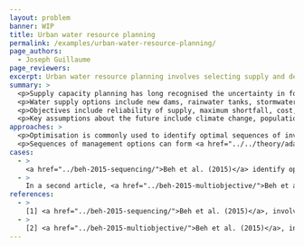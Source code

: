 ```yaml
---
layout: problem
banner: WIP
title: Urban water resource planning
permalink: /examples/urban-water-resource-planning/
page_authors:
  - Joseph Guillaume
page_reviewers:
excerpt: Urban water resource planning involves selecting supply and demand management options for future scenarios, especially climate changes and population growth.
summary: >
  <p>Supply capacity planning has long recognised the uncertainty in forecasting water demand, and the need to plan for climate change is now mainstream. New water supply options are  often capital intensive, which means that careful planning in the face of multiple plausible futures is typically worthwhile, while recognising that political concerns also play a role in final decisions.</p>
  <p>Water supply options include new dams, rainwater tanks, stormwater harvesting, recycled water, and desalination. Water demand options include permanent and temporary water restrictions, changing water pricing, and supporting adoption of more water efficient fixtures. <a href="../reservoir-operations/">Reservoir operations</a> may also influence available supply at critical times, and urban water supply options may interact with other uses of water, including hydropower, irrigation, recreation, environmental and cultural. Planning may involve selecting the level of investment/capacity and sequencing of options over time.</p>
  <p>Objectives include reliability of supply, maximum shortfall, cost, and greenhouse gas emissions.</p>
  <p>Key assumptions about the future include climate change, population growth, discount rates, and changes in prioritisation of objectives.</p>
approaches: >
  <p>Optimisation is commonly used to identify optimal sequences of investment for multiple plausible futures [1,2], which can be evaluated in terms of their <a href="../../theory/robustness-metrics/">robustness</a> [2].</p>
  <p>Sequences of management options can form <a href="../../theory/adaptive-pathways/">adaptive pathways</a>, investing only in a first management option while expecting changes to be made during implementation of the plan. <a href="../../theory/flexibility/">Flexibility</a> to change pathways can been explicitly quantified [2].</p>
cases:
  - >
    <a href="../beh-2015-sequencing/">Beh et al. (2015)</a> identify optimal sequences of additional water supply options for Adelaide for a set of scenarios with different climate change, population growth, and discount rates. Sensitivity analysis shows how performance of each plan varies across scenarios, and which variables have greater influence, to help inform selection of an optimal sequence plan.
  - >
    In a second article, <a href="../beh-2015-multiobjective/">Beh et al. (2015)</a> assess <a href="../../theory/robustness-metrics/">robustness</a> and <a href="../../theory/flexibility/">flexibility</a> of <a href="../../theory/pareto-optimality/">Pareto optimal</a> water supply sequences in multiple 10 year planning horizons, selecting a plan using an explicit <a href="../../theory/efficiency-robustness-tradeoffs/">efficiency-robustness tradeoff</a>.
references:
  - >
    [1] <a href="../beh-2015-sequencing/">Beh et al. (2015)</a>, involving sequencing water supply options in Adelaide
  - >
    [2] <a href="../beh-2015-multiobjective/">Beh et al. (2015)</a>, involving robust and flexible water supply sequences in Adelaide
---
```

